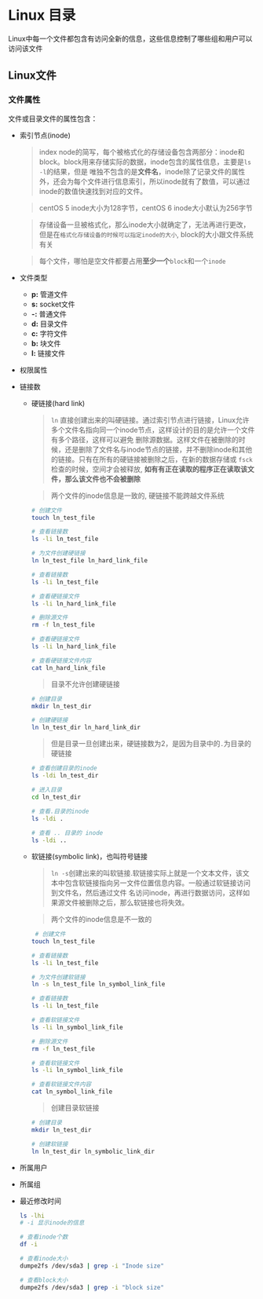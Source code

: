 # Linux 目录
Linux中每一个文件都包含有访问全新的信息，这些信息控制了哪些组和用户可以访问该文件
## Linux文件
### 文件属性
文件或目录文件的属性包含：
- 索引节点(inode)
  > index node的简写，每个被格式化的存储设备包含两部分：inode和block。block用来存储实际的数据，inode包含的属性信息，主要是`ls -l`的结果，但是
  > 唯独不包含的是**文件名**，inode除了记录文件的属性外，还会为每个文件进行信息索引，所以inode就有了数值，可以通过inode的数值快速找到对应的文件。

  > centOS 5 inode大小为128字节，centOS 6 inode大小默认为256字节

  > 存储设备一旦被格式化，那么inode大小就确定了，无法再进行更改，但是在`格式化存储设备的时候可以指定inode的大小`, block的大小跟文件系统有关

  > 每个文件，哪怕是空文件都要占用**至少一个**`block`和一个`inode`

- 文件类型
  - **p:** 管道文件
  - **s:** socket文件
  - **\-:** 普通文件
  - **d:** 目录文件
  - **c:** 字符文件
  - **b:** 块文件
  - **l:** 链接文件
- 权限属性
  
  
- 链接数
  - 硬链接(hard link)
    > `ln` 直接创建出来的叫硬链接。通过索引节点进行链接，Linux允许多个文件名指向同一个inode节点，这样设计的目的是允许一个文件有多个路径，这样可以避免
    > 删除源数据。这样文件在被删除的时候，还是删除了文件名与inode节点的链接，并不删除inode和其他的链接。只有在所有的硬链接被删除之后，在新的数据存储或
    > `fsck`检查的时候，空间才会被释放, **如有有正在读取的程序正在读取该文件，那么该文件也不会被删除**
    
    > 两个文件的inode信息是一致的, 硬链接不能跨越文件系统
    ```bash
    # 创建文件
    touch ln_test_file
    
    # 查看链接数
    ls -li ln_test_file 
    
    # 为文件创建硬链接
    ln ln_test_file ln_hard_link_file
    
    # 查看链接数
    ls -li ln_test_file
    
    # 查看硬链接文件
    ls -li ln_hard_link_file
    
    # 删除源文件
    rm -f ln_test_file
    
    # 查看硬链接文件
    ls -li ln_hard_link_file
    
    # 查看硬链接文件内容
    cat ln_hard_link_file
    ```
    
    > 目录不允许创建硬链接
    ```bash
    # 创建目录
    mkdir ln_test_dir
    
    # 创建硬链接
    ln ln_test_dir ln_hard_link_dir
    ```
    
    > 但是目录一旦创建出来，硬链接数为2，是因为目录中的`.`为目录的硬链接
    ```bash
    # 查看创建目录的inode
    ls -ldi ln_test_dir
    
    # 进入目录
    cd ln_test_dir
    
    # 查看.目录的inode
    ls -ldi .
   
    # 查看 .. 目录的 inode
    ls -ldi ..
    ```
  
  - 软链接(symbolic link)，也叫符号链接
    > `ln -s`创建出来的叫软链接.软链接实际上就是一个文本文件，该文本中包含软链接指向另一文件位置信息内容。一般通过软链接访问到文件名，然后通过文件
    > 名访问inode，再进行数据访问，这样如果源文件被删除之后，那么软链接也将失效。
    
    > 两个文件的inode信息是不一致的
  
    ```bash
     # 创建文件
    touch ln_test_file
    
    # 查看链接数
    ls -li ln_test_file 
    
    # 为文件创建软链接
    ln -s ln_test_file ln_symbol_link_file
    
    # 查看链接数
    ls -li ln_test_file
    
    # 查看软链接文件
    ls -li ln_symbol_link_file
    
    # 删除源文件
    rm -f ln_test_file
    
    # 查看软链接文件
    ls -li ln_symbol_link_file
    
    # 查看软链接文件内容
    cat ln_symbol_link_file
    ```
  
    > 创建目录软链接
    ```bash
    # 创建目录
    mkdir ln_test_dir
    
    # 创建软链接
    ln ln_test_dir ln_symbolic_link_dir
    ```
  
- 所属用户
- 所属组
- 最近修改时间

  ```bash
  ls -lhi
  # -i 显示inode的信息

  # 查看inode个数
  df -i

  # 查看inode大小
  dumpe2fs /dev/sda3 | grep -i "Inode size"

  # 查看block大小
  dumpe2fs /dev/sda3 | grep -i "block size"

  ```

